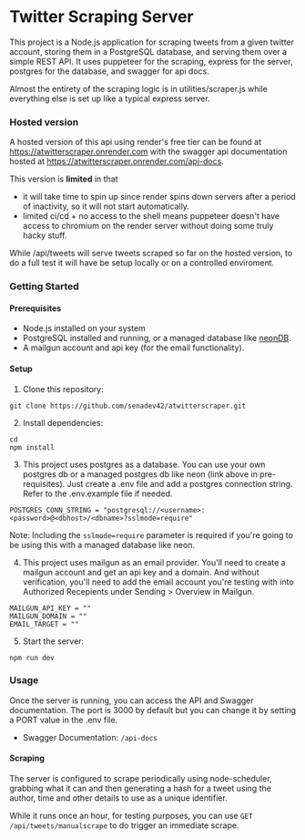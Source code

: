 # Twitter Scraping Server

This project is a Node.js application for scraping tweets from a given twitter account, storing them in a PostgreSQL database, and serving them over a simple REST API. It uses puppeteer for the scraping, express for the server, postgres for the database, and swagger for api docs.

Almost the entirety of the scraping logic is in utilities/scraper.js while everything else is set up like a typical express server.


### Hosted version 

A hosted version of this api using render's free tier can be found at https://atwitterscraper.onrender.com with the swagger api documentation hosted at https://atwitterscraper.onrender.com/api-docs.

This version is **limited** in that 
- it will take time to spin up since render spins down servers after a period of inactivity, so it will not start automatically.
- limited ci/cd + no access to the shell means puppeteer doesn't have access to chromium on the render server without doing some truly hacky stuff.


While /api/tweets will serve tweets scraped so far on the hosted version, to do a full test it will have be setup locally or on a controlled enviroment.

### Getting Started

#### Prerequisites
- Node.js installed on your system
- PostgreSQL installed and running, or a managed database like [neonDB](https://neon.tech/).
- A mailgun account and api key (for the email functionality).

#### Setup
1. Clone this repository:
```
git clone https://github.com/senadev42/atwitterscraper.git
```

2. Install dependencies:

```
cd 
npm install
```
3. This project uses postgres as a database. You can use your own postgres db or a managed postgres db like neon (link above in pre-requisites). Just create a .env file and add a postgres connection string. Refer to the .env.example file if needed.

```
POSTGRES_CONN_STRING = "postgresql://<username>:<password>@<dbhost>/<dbname>?sslmode=require"
```

Note: Including the ```sslmode=require``` parameter is required if you're going to be using this with a managed database like neon. 

4. This project uses mailgun as an email provider. You'll need to create a mailgun account and get an api key and a domain. And without verification, you'll need to add the email account you're testing with into Authorized Recepients under Sending > Overview in Mailgun.

```
MAILGUN_API_KEY = ""
MAILGUN_DOMAIN = ""
EMAIL_TARGET = ""
```

5. Start the server:

```
npm run dev
```

### Usage
Once the server is running, you can access the API and Swagger documentation. The port is 3000 by default but you can change it by setting a PORT value in the .env file.

- Swagger Documentation: ```/api-docs```


#### Scraping
The server is configured to scrape periodically using node-scheduler, grabbing what it can and then generating a hash for a tweet using the author, time and other details to use as a unique identifier.

While it runs once an hour, for testing purposes, you can use ```GET /api/tweets/manualscrape``` to do trigger an immediate scrape.



